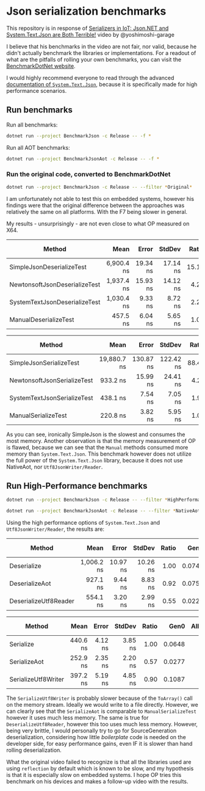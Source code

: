 # Json serialization benchmarks

This repository is in response of [Serializers in IoT: Json.NET and System.Text.Json are Both Terrible!](https://youtu.be/ZkqcNQifSgI) video by @yoshimoshi-garage

I believe that his benchmarks in the video are not fair, nor valid, because he didn't actually benchmark the libraries or implementations.
For a readout of what are the pitfalls of rolling your own benchmarks, you can visit the [BenchmarkDotNet website](https://benchmarkdotnet.org/index.html#reliability).

I would highly recommend everyone to read through the advanced [documentation of `System.Text.Json`](https://learn.microsoft.com/en-us/dotnet/standard/serialization/system-text-json/use-utf8jsonwriter), because it is specifically made for high performance scenarios.

## Run benchmarks

Run all benchmarks:

``` bash
dotnet run --project BenchmarkJson -c Release -- -f *
```
Run all AOT benchmarks:

``` bash
dotnet run --project BenchmarkJsonAot -c Release -- -f *
```

### Run the original code, converted to BenchmarkDotNet

``` bash
dotnet run --project BenchmarkJson -c Release -- --filter *Original*
```

I am unfortunately not able to test this on embedded systems, however his findings were that the original difference between the approaches was relatively the same on all platforms. With the F7 being slower in general.

My results - unsurprisingly - are not even close to what OP measured on X64.

| Method                        | Mean       | Error    | StdDev   | Ratio | RatioSD | Gen0   | Gen1   | Allocated | Alloc Ratio |
|------------------------------ |-----------:|---------:|---------:|------:|--------:|-------:|-------:|----------:|------------:|
| SimpleJsonDeserializeTest     | 6,900.4 ns | 19.34 ns | 17.14 ns | 15.10 |    0.20 | 0.4044 |      - |    3432 B |        3.61 |
| NewtonsoftJsonDeserializeTest | 1,937.4 ns | 15.93 ns | 14.12 ns |  4.24 |    0.06 | 0.3700 | 0.0038 |    3120 B |        3.28 |
| SystemTextJsonDeserializeTest | 1,030.4 ns |  9.33 ns |  8.72 ns |  2.25 |    0.03 | 0.0744 |      - |     632 B |        0.66 |
| ManualDeserializeTest         |   457.5 ns |  6.04 ns |  5.65 ns |  1.00 |    0.00 | 0.1135 |      - |     952 B |        1.00 |

| Method                      | Mean        | Error     | StdDev    | Ratio | RatioSD | Gen0   | Allocated | Alloc Ratio |
|---------------------------- |------------:|----------:|----------:|------:|--------:|-------:|----------:|------------:|
| SimpleJsonSerializeTest     | 19,880.7 ns | 130.87 ns | 122.42 ns | 88.41 |    2.07 | 0.5188 |    4457 B |        5.74 |
| NewtonsoftJsonSerializeTest |    933.2 ns |  15.99 ns |  24.41 ns |  4.23 |    0.14 | 0.2260 |    1896 B |        2.44 |
| SystemTextJsonSerializeTest |    438.1 ns |   7.54 ns |   7.05 ns |  1.95 |    0.04 | 0.0648 |     544 B |        0.70 |
| ManualSerializeTest         |    220.8 ns |   3.82 ns |   5.95 ns |  1.00 |    0.00 | 0.0925 |     776 B |        1.00 |

As you can see, ironically SimpleJson is the slowest and consumes the most memory. Another observation is that the memory measurement of OP is flawed, because we can see that the `Manual` methods consumed more memory than `System.Text.Json`. This benchmark however does not utilize the full power of the `System.Text.Json` library, because it does not use NativeAot, nor `Utf8JsonWriter/Reader`.

## Run High-Performance benchmarks
``` bash
dotnet run --project BenchmarkJson -c Release -- --filter *HighPerformance*
```
``` bash
dotnet run --project BenchmarkJsonAot -c Release -- --filter *NativeAot*
```
Using the high performance options of `System.Text.Json` and `Utf8JsonWriter/Reader`, the results are:

| Method                | Mean       | Error    | StdDev   | Ratio | Gen0   | Allocated | Alloc Ratio |
|---------------------- |-----------:|---------:|---------:|------:|-------:|----------:|------------:|
| Deserialize           | 1,006.2 ns | 10.97 ns | 10.26 ns |  1.00 | 0.0744 |     632 B |        1.00 |
| DeserializeAot        |   927.1 ns |  9.44 ns |  8.83 ns |  0.92 | 0.0753 |     632 B |        1.00 |
| DeserializeUtf8Reader |   554.1 ns |  3.20 ns |  2.99 ns |  0.55 | 0.0229 |     192 B |        0.30 |

| Method              | Mean     | Error   | StdDev  | Ratio | Gen0   | Allocated | Alloc Ratio |
|-------------------- |---------:|--------:|--------:|------:|-------:|----------:|------------:|
| Serialize           | 440.6 ns | 4.12 ns | 3.85 ns |  1.00 | 0.0648 |     544 B |        1.00 |
| SerializeAot        | 252.9 ns | 2.35 ns | 2.20 ns |  0.57 | 0.0277 |     232 B |        0.43 |
| SerializeUtf8Writer | 397.2 ns | 5.19 ns | 4.85 ns |  0.90 | 0.1087 |     912 B |        1.68 |

The `SerializeUtf8Writer` is probably slower because of the `ToArray()` call on the memory stream. Ideally we would write to a file directly.
However, we can clearly see that the `SerializeAot` is comparable to `ManualSerializeTest` however it uses much less memory. The same is true for `DeserializeUtf8Reader`, however this too uses much less memory. However, being very brittle, I would personally try to go for SourceGeneration deserialization, considering how little *boilerplate* code is needed on the developer side, for easy performance gains, even IF it is slower than hand rolling deserialization.

What the original video failed to recognize is that all the libraries used are using `reflection` by default which is known to be slow, and my hypothesis is that it is especially slow on embedded systems. I hope OP tries this benchmark on his devices and makes a follow-up video with the results.
